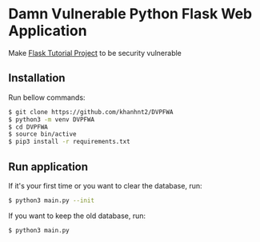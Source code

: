 # Damn Vulnerable Python Flask Web Application

Make [Flask Tutorial Project](https://github.com/pallets/flask/blob/main/examples/tutorial) to be security vulnerable

## Installation

Run bellow commands:
```bash
$ git clone https://github.com/khanhnt2/DVPFWA
$ python3 -m venv DVPFWA
$ cd DVPFWA
$ source bin/active
$ pip3 install -r requirements.txt
```

## Run application

If it's your first time or you want to clear the database, run:
```bash
$ python3 main.py --init
```

If you want to keep the old database, run:
```bash
$ python3 main.py
```